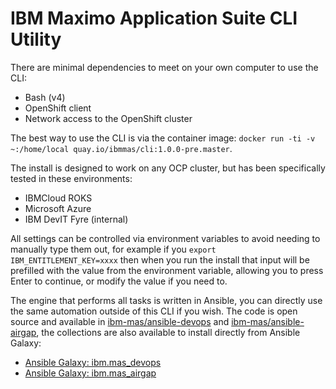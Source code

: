 # IBM Maximo Application Suite CLI Utility

There are minimal dependencies to meet on your own computer to use the CLI:
- Bash (v4)
- OpenShift client
- Network access to the OpenShift cluster

The best way to use the CLI is via the container image: `docker run -ti -v ~:/home/local quay.io/ibmmas/cli:1.0.0-pre.master`.

The install is designed to work on any OCP cluster, but has been specifically tested in these environments:
- IBMCloud ROKS
- Microsoft Azure
- IBM DevIT Fyre (internal)

All settings can be controlled via environment variables to avoid needing to manually type them out, for example if you `export IBM_ENTITLEMENT_KEY=xxxx` then when you run the install that input will be prefilled with the value from the environment variable, allowing you to press Enter to continue, or modify the value if you need to.

The engine that performs all tasks is written in Ansible, you can directly use the same automation outside of this CLI if you wish.  The code is open source and available in [ibm-mas/ansible-devops](https://github.com/ibm-mas/ansible-devops) and [ibm-mas/ansible-airgap](https://github.com/ibm-mas/ansible-airgap), the collections are also available to install directly from Ansible Galaxy:

- [Ansible Galaxy: ibm.mas_devops](https://galaxy.ansible.com/ibm/mas_devops)
- [Ansible Galaxy: ibm.mas_airgap](https://galaxy.ansible.com/ibm/mas_airgap)
